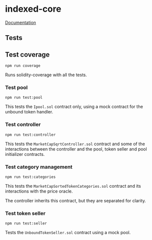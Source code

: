 # indexed-core

[Documentation](https://docs.indexed.finance)

## Tests

## Test coverage

`npm run coverage`

Runs solidity-coverage with all the tests.

### Test pool

`npm run test:pool`

This tests the `Ipool.sol` contract only, using a mock contract for the unbound token handler.

### Test controller

`npm run test:controller`

This tests the `MarketCapSqrtController.sol` contract and some of the interactions between the controller and the pool, token seller and pool initializer contracts.

### Test category management

`npm run test:categories`

This tests the `MarketCapSortedTokenCategories.sol` contract and its interactions with the price oracle.

The controller inherits this contract, but they are separated for clarity.

### Test token seller

`npm run test:seller`

Tests the `UnboundTokenSeller.sol` contract using a mock pool.
